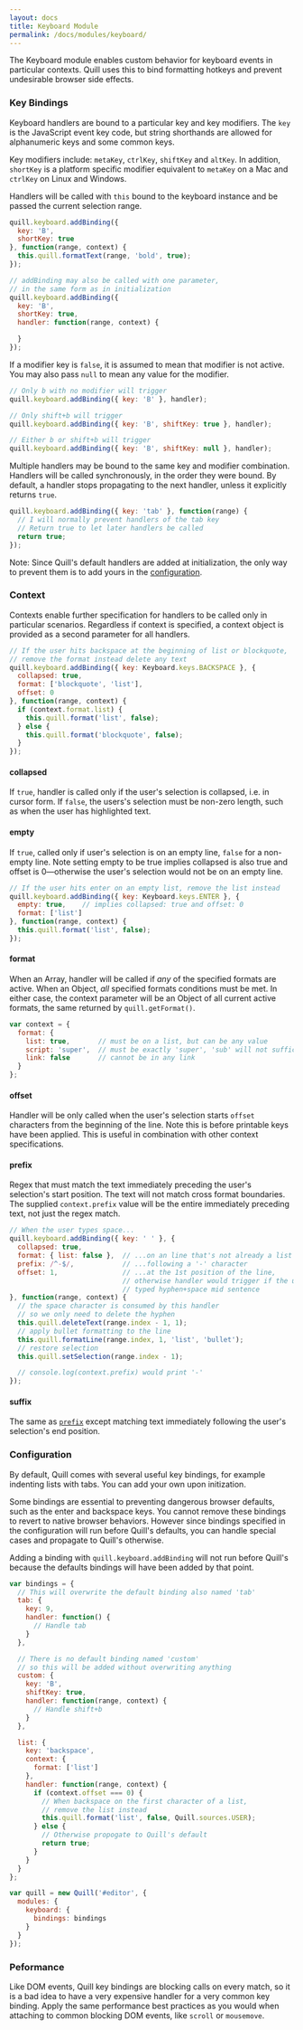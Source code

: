 ```yaml
---
layout: docs
title: Keyboard Module
permalink: /docs/modules/keyboard/
---
```


The Keyboard module enables custom behavior for keyboard events in particular contexts. Quill uses this to bind formatting hotkeys and prevent undesirable browser side effects.


### Key Bindings

Keyboard handlers are bound to a particular key and key modifiers. The `key` is the JavaScript event key code, but string shorthands are allowed for alphanumeric keys and some common keys.

Key modifiers include: `metaKey`, `ctrlKey`, `shiftKey` and `altKey`. In addition, `shortKey` is a platform specific modifier equivalent to `metaKey` on a Mac and `ctrlKey` on Linux and Windows.

Handlers will be called with `this` bound to the keyboard instance and be passed the current selection range.

```js
quill.keyboard.addBinding({
  key: 'B',
  shortKey: true
}, function(range, context) {
  this.quill.formatText(range, 'bold', true);
});

// addBinding may also be called with one parameter,
// in the same form as in initialization
quill.keyboard.addBinding({
  key: 'B',
  shortKey: true,
  handler: function(range, context) {

  }
});
```

If a modifier key is `false`, it is assumed to mean that modifier is not active. You may also pass `null` to mean any value for the modifier.

```js
// Only b with no modifier will trigger
quill.keyboard.addBinding({ key: 'B' }, handler);

// Only shift+b will trigger
quill.keyboard.addBinding({ key: 'B', shiftKey: true }, handler);

// Either b or shift+b will trigger
quill.keyboard.addBinding({ key: 'B', shiftKey: null }, handler);

```

Multiple handlers may be bound to the same key and modifier combination. Handlers will be called synchronously, in the order they were bound. By default, a handler stops propagating to the next handler, unless it explicitly returns `true`.


```js
quill.keyboard.addBinding({ key: 'tab' }, function(range) {
  // I will normally prevent handlers of the tab key
  // Return true to let later handlers be called
  return true;
});
```

Note: Since Quill's default handlers are added at initialization, the only way to prevent them is to add yours in the [configuration](#configuration).


### Context

Contexts enable further specification for handlers to be called only in particular scenarios. Regardless if context is specified, a context object is provided as a second parameter for all handlers.

```js
// If the user hits backspace at the beginning of list or blockquote,
// remove the format instead delete any text
quill.keyboard.addBinding({ key: Keyboard.keys.BACKSPACE }, {
  collapsed: true,
  format: ['blockquote', 'list'],
  offset: 0
}, function(range, context) {
  if (context.format.list) {
    this.quill.format('list', false);
  } else {
    this.quill.format('blockquote', false);
  }
});
```

#### collapsed

If `true`, handler is called only if the user's selection is collapsed, i.e. in cursor form. If `false`, the users's selection must be non-zero length, such as when the user has highlighted text.


#### empty

If `true`, called only if user's selection is on an empty line, `false` for a non-empty line. Note setting empty to be true implies collapsed is also true and offset is 0&mdash;otherwise the user's selection would not be on an empty line.

```js
// If the user hits enter on an empty list, remove the list instead
quill.keyboard.addBinding({ key: Keyboard.keys.ENTER }, {
  empty: true,    // implies collapsed: true and offset: 0
  format: ['list']
}, function(range, context) {
  this.quill.format('list', false);
});
```


#### format

When an Array, handler will be called if *any* of the specified formats are active. When an Object, *all* specified formats conditions must be met. In either case, the context parameter will be an Object of all current active formats, the same returned by `quill.getFormat()`.

```js
var context = {
  format: {
    list: true,       // must be on a list, but can be any value
    script: 'super',  // must be exactly 'super', 'sub' will not suffice
    link: false       // cannot be in any link
  }
};
```


#### offset

Handler will be only called when the user's selection starts `offset` characters from the beginning of the line. Note this is before printable keys have been applied. This is useful in combination with other context specifications.


#### prefix

Regex that must match the text immediately preceding the user's selection's start position. The text will not match cross format boundaries. The supplied `context.prefix` value will be the entire immediately preceding text, not just the regex match.

```js
// When the user types space...
quill.keyboard.addBinding({ key: ' ' }, {
  collapsed: true,
  format: { list: false },  // ...on an line that's not already a list
  prefix: /^-$/,            // ...following a '-' character
  offset: 1,                // ...at the 1st position of the line,
                            // otherwise handler would trigger if the user
                            // typed hyphen+space mid sentence
}, function(range, context) {
  // the space character is consumed by this handler
  // so we only need to delete the hyphen
  this.quill.deleteText(range.index - 1, 1);
  // apply bullet formatting to the line
  this.quill.formatLine(range.index, 1, 'list', 'bullet');
  // restore selection
  this.quill.setSelection(range.index - 1);

  // console.log(context.prefix) would print '-'
});
```

#### suffix

The same as [`prefix`](#prefix) except matching text immediately following the user's selection's end position.


### Configuration

By default, Quill comes with several useful key bindings, for example indenting lists with tabs. You can add your own upon initization.

Some bindings are essential to preventing dangerous browser defaults, such as the enter and backspace keys. You cannot remove these bindings to revert to native browser behaviors. However since bindings specified in the configuration will run before Quill's defaults, you can handle special cases and propagate to Quill's otherwise.

Adding a binding with `quill.keyboard.addBinding` will not run before Quill's because the defaults bindings will have been added by that point.

```javascript
var bindings = {
  // This will overwrite the default binding also named 'tab'
  tab: {
    key: 9,
    handler: function() {
      // Handle tab
    }
  },

  // There is no default binding named 'custom'
  // so this will be added without overwriting anything
  custom: {
    key: 'B',
    shiftKey: true,
    handler: function(range, context) {
      // Handle shift+b
    }
  },

  list: {
    key: 'backspace',
    context: {
      format: ['list']
    },
    handler: function(range, context) {
      if (context.offset === 0) {
        // When backspace on the first character of a list,
        // remove the list instead
        this.quill.format('list', false, Quill.sources.USER);
      } else {
        // Otherwise propogate to Quill's default
        return true;
      }
    }
  }
};

var quill = new Quill('#editor', {
  modules: {
    keyboard: {
      bindings: bindings
    }
  }
});
```


### Peformance

Like DOM events, Quill key bindings are blocking calls on every match, so it is a bad idea to have a very expensive handler for a very common key binding. Apply the same performance best practices as you would when attaching to common blocking DOM events, like `scroll` or `mousemove`.
